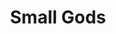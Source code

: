 ---
title: Small Gods
storyType: standard
connections:
  minor:
    - pyramids
    - death-and-what-comes-next
  historyMonksSequel:
    - thief-of-time
---